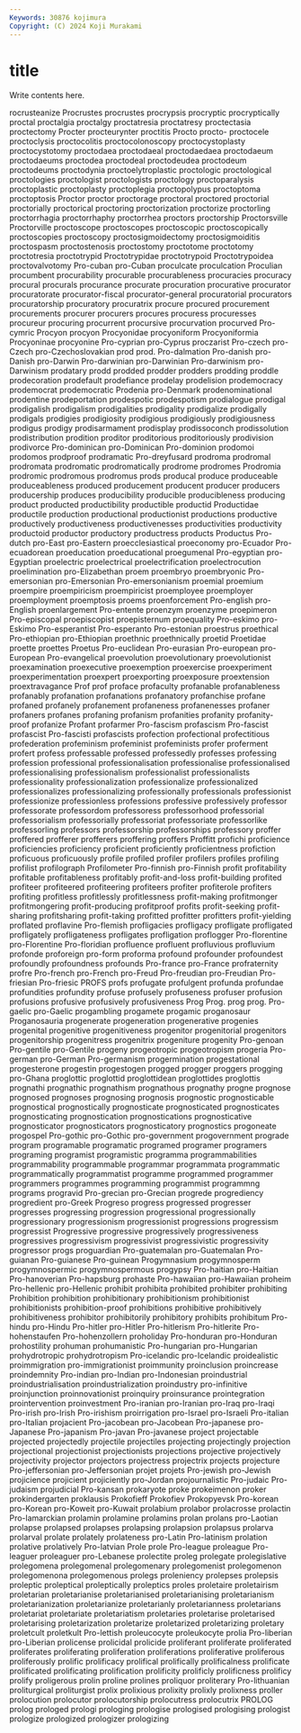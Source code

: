 ```yaml
---
Keywords: 30876 kojimura
Copyright: (C) 2024 Koji Murakami
---
```


# title

Write contents here.



rocrusteanize Procrustes
procrustes procrypsis procryptic procryptically proctal proctalgia proctalgy proctatresia proctatresy proctectasia
proctectomy Procter procteurynter proctitis Procto procto- proctocele proctoclysis proctocolitis proctocolonoscopy
proctocystoplasty proctocystotomy proctodaea proctodaeal proctodaedaea proctodaeum proctodaeums proctodea proctodeal proctodeudea
proctodeum proctodeums proctodynia proctoelytroplastic proctologic proctological proctologies proctologist proctologists proctology
proctoparalysis proctoplastic proctoplasty proctoplegia proctopolypus proctoptoma proctoptosis Proctor proctor proctorage
proctoral proctored proctorial proctorially proctorical proctoring proctorization proctorize proctorling proctorrhagia
proctorrhaphy proctorrhea proctors proctorship Proctorsville Proctorville proctoscope proctoscopes proctoscopic proctoscopically
proctoscopies proctoscopy proctosigmoidectomy proctosigmoiditis proctospasm proctostenosis proctostomy proctotome proctotomy proctotresia
proctotrypid Proctotrypidae proctotrypoid Proctotrypoidea proctovalvotomy Pro-cuban pro-Cuban proculcate proculcation Proculian
procumbent procurability procurable procurableness procuracies procuracy procural procurals procurance procurate
procuration procurative procurator procuratorate procurator-fiscal procurator-general procuratorial procurators procuratorship procuratory
procuratrix procure procured procurement procurements procurer procurers procures procuress procuresses
procureur procuring procurrent procursive procurvation procurved Pro-cymric Procyon procyon Procyonidae
procyoniform Procyoniformia Procyoninae procyonine Pro-cyprian pro-Cyprus proczarist Pro-czech pro-Czech pro-Czechoslovakian
prod prod. Pro-dalmation Pro-danish pro-Danish pro-Darwin Pro-darwinian pro-Darwinian Pro-darwinism pro-Darwinism
prodatary prodd prodded prodder prodders prodding proddle prodecoration prodefault prodefiance
prodelay prodelision prodemocracy prodemocrat prodemocratic Prodenia pro-Denmark prodenominational prodentine prodeportation
prodespotic prodespotism prodialogue prodigal prodigalish prodigalism prodigalities prodigality prodigalize prodigally
prodigals prodigies prodigiosity prodigious prodigiously prodigiousness prodigus prodigy prodisarmament prodisplay
prodissoconch prodissolution prodistribution prodition proditor proditorious proditoriously prodivision prodivorce Pro-dominican
pro-Dominican Pro-dominion prodomoi prodomos prodproof prodramatic Pro-dreyfusard prodroma prodromal prodromata
prodromatic prodromatically prodrome prodromes Prodromia prodromic prodromous prodromus prods producal
produce produceable produceableness produced producement producent producer producers producership produces
producibility producible producibleness producing product producted productibility productible productid Productidae
productile production productional productionist productions productive productively productiveness productivenesses productivities
productivity productoid productor productory productress products Productus Pro-dutch pro-East pro-Eastern
proecclesiastical proeconomy pro-Ecuador Pro-ecuadorean proeducation proeducational proegumenal Pro-egyptian pro-Egyptian proelectric
proelectrical proelectrification proelectrocution proelimination pro-Elizabethan proem proembryo proembryonic Pro-emersonian pro-Emersonian
Pro-emersonianism proemial proemium proempire proempiricism proempiricist proemployee proemployer proemployment proemptosis
proems proenforcement Pro-english pro-English proenlargement Pro-entente proenzym proenzyme proepimeron Pro-episcopal
proepiscopist proepisternum proequality Pro-eskimo pro-Eskimo Pro-esperantist Pro-esperanto Pro-estonian proestrus proethical
Pro-ethiopian pro-Ethiopian proethnic proethnically proetid Proetidae proette proettes Proetus Pro-euclidean
Pro-eurasian Pro-european pro-European Pro-evangelical proevolution proevolutionary proevolutionist proexamination proexecutive proexemption
proexercise proexperiment proexperimentation proexpert proexporting proexposure proextension proextravagance Prof prof
proface profaculty profanable profanableness profanably profanation profanations profanatory profanchise profane
profaned profanely profanement profaneness profanenesses profaner profaners profanes profaning profanism
profanities profanity profanity-proof profanize Profant profarmer Pro-fascism profascism Pro-fascist profascist
Pro-fascisti profascists profection profectional profectitious profederation profeminism profeminist profeminists profer
proferment profert profess professable professed professedly professes professing profession professional
professionalisation professionalise professionalised professionalising professionalism professionalist professionalists professionality professionalization professionalize
professionalized professionalizes professionalizing professionally professionals professionist professionize professionless professions professive
professively professor professorate professordom professoress professorhood professorial professorialism professorially professoriat
professoriate professorlike professorling professors professorship professorships professory proffer proffered profferer
profferers proffering proffers Proffitt profichi proficience proficiencies proficiency proficient proficiently
proficientness profiction proficuous proficuously profile profiled profiler profilers profiles profiling
profilist profilograph Profilometer Pro-finnish pro-Finnish profit profitability profitable profitableness profitably
profit-and-loss profit-building profited profiteer profiteered profiteering profiteers profiter profiterole profiters
profiting profitless profitlessly profitlessness profit-making profitmonger profitmongering profit-producing profitproof profits
profit-seeking profit-sharing profitsharing profit-taking profitted profitter profitters profit-yielding proflated proflavine
Pro-flemish profligacies profligacy profligate profligated profligately profligateness profligates profligation proflogger
Pro-florentine pro-Florentine Pro-floridian profluence profluent profluvious profluvium profonde proforeign pro-form
proforma profound profounder profoundest profoundly profoundness profounds Pro-france pro-France profraternity
profre Pro-french pro-French pro-Freud Pro-freudian pro-Freudian Pro-friesian Pro-friesic PROFS profs
profugate profulgent profunda profundae profundities profundity profuse profusely profuseness profuser
profusion profusions profusive profusively profusiveness Prog Prog. prog prog. Pro-gaelic
pro-Gaelic progambling progamete progamic proganosaur Proganosauria progenerate progeneration progenerative progenies
progenital progenitive progenitiveness progenitor progenitorial progenitors progenitorship progenitress progenitrix progeniture
progenity Pro-genoan Pro-gentile pro-Gentile progeny progeotropic progeotropism progeria Pro-german pro-German
Pro-germanism progermination progestational progesterone progestin progestogen progged progger proggers progging
pro-Ghana proglottic proglottid proglottidean proglottides proglottis prognathi prognathic prognathism prognathous
prognathy progne prognose prognosed prognoses prognosing prognosis prognostic prognosticable prognostical
prognostically prognosticate prognosticated prognosticates prognosticating prognostication prognostications prognosticative prognosticator prognosticators
prognosticatory prognostics progoneate progospel Pro-gothic pro-Gothic pro-government progovernment prograde program
programable programatic programed programer programers programing programist programistic programma programmabilities
programmability programmable programmar programmata programmatic programmatically programmatist programme programmed programmer
programmers programmes programming programmist programmng programs progravid Pro-grecian pro-Grecian progrede
progrediency progredient pro-Greek Progreso progress progressed progresser progresses progressing progression
progressional progressionally progressionary progressionism progressionist progressions progressism progressist Progressive progressive
progressively progressiveness progressives progressivism progressivist progressivistic progressivity progressor progs proguardian
Pro-guatemalan pro-Guatemalan Pro-guianan Pro-guianese Pro-guinean Progymnasium progymnosperm progymnospermic progymnospermous progypsy
Pro-haitian pro-Haitian Pro-hanoverian Pro-hapsburg prohaste Pro-hawaiian pro-Hawaiian proheim Pro-hellenic pro-Hellenic
prohibit prohibita prohibited prohibiter prohibiting Prohibition prohibition prohibitionary prohibitionism prohibitionist
prohibitionists prohibition-proof prohibitions prohibitive prohibitively prohibitiveness prohibitor prohibitorily prohibitory prohibits
prohibitum Pro-hindu pro-Hindu Pro-hitler pro-Hitler Pro-hitlerism Pro-hitlerite Pro-hohenstaufen Pro-hohenzollern proholiday
Pro-honduran pro-Honduran prohostility prohuman prohumanistic Pro-hungarian pro-Hungarian prohydrotropic prohydrotropism Pro-icelandic
pro-Icelandic proidealistic proimmigration pro-immigrationist proimmunity proinclusion proincrease proindemnity Pro-indian pro-Indian
pro-Indonesian proindustrial proindustrialisation proindustrialization proindustry pro-infinitive proinjunction proinnovationist proinquiry proinsurance
prointegration prointervention proinvestment Pro-iranian pro-Iranian pro-Iraq pro-Iraqi Pro-irish pro-Irish Pro-irishism
proirrigation pro-Israel pro-Israeli Pro-italian pro-Italian projacient Pro-jacobean pro-Jacobean Pro-japanese pro-Japanese
Pro-japanism Pro-javan Pro-javanese project projectable projected projectedly projectile projectiles projecting
projectingly projection projectional projectionist projectionists projections projective projectively projectivity projector
projectors projectress projectrix projects projecture Pro-jeffersonian pro-Jeffersonian projet projets Pro-jewish
pro-Jewish projicience projicient projiciently pro-Jordan projournalistic Pro-judaic Pro-judaism projudicial Pro-kansan
prokaryote proke prokeimenon proker prokindergarten proklausis Prokofieff Prokofiev Prokopyevsk Pro-korean
pro-Korean pro-Koweit pro-Kuwait prolabium prolabor prolacrosse prolactin Pro-lamarckian prolamin prolamine
prolamins prolan prolans pro-Laotian prolapse prolapsed prolapses prolapsing prolapsion prolapsus
prolarva prolarval prolate prolately prolateness pro-Latin Pro-latinism prolation prolative prolatively
Pro-latvian Prole prole Pro-league proleague Pro-leaguer proleaguer pro-Lebanese prolectite proleg
prolegate prolegislative prolegomena prolegomenal prolegomenary prolegomenist prolegomenon prolegomenona prolegomenous prolegs
proleniency prolepses prolepsis proleptic proleptical proleptically proleptics proles proletaire proletairism
proletarian proletarianise proletarianised proletarianising proletarianism proletarianization proletarianize proletarianly proletarianness proletarians
proletariat proletariate proletariatism proletaries proletarise proletarised proletarising proletarization proletarize proletarized
proletarizing proletary proletcult proletkult Pro-lettish proleucocyte proleukocyte prolia Pro-liberian pro-Liberian
prolicense prolicidal prolicide proliferant proliferate proliferated proliferates proliferating proliferation proliferations
proliferative proliferous proliferously prolific prolificacy prolifical prolifically prolificalness prolificate prolificated
prolificating prolification prolificity prolificly prolificness prolificy prolify proligerous prolin proline
prolines proliquor proliterary Pro-lithuanian proliturgical proliturgist prolix prolixious prolixity prolixly
prolixness proller prolocution prolocutor prolocutorship prolocutress prolocutrix PROLOG prolog prologed
prologi prologing prologise prologised prologising prologist prologize prologized prologizer prologizing
